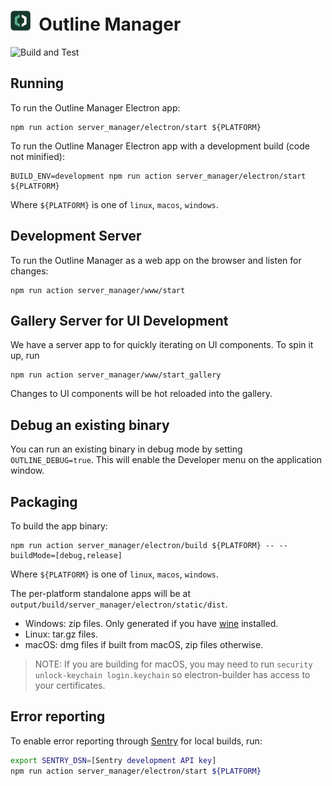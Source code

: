 # <img alt="Outline Manager Logo" src="../docs/resources/logo_manager.png" title="Outline Manager" width="32">&nbsp;&nbsp;Outline Manager

![Build and Test](https://github.com/Jigsaw-Code/outline-apps/actions/workflows/build_and_test_debug_manager.yml/badge.svg?branch=master)

## Running

To run the Outline Manager Electron app:

```
npm run action server_manager/electron/start ${PLATFORM}
```

To run the Outline Manager Electron app with a development build (code not minified):

```
BUILD_ENV=development npm run action server_manager/electron/start ${PLATFORM}
```

Where `${PLATFORM}` is one of `linux`, `macos`, `windows`.

## Development Server

To run the Outline Manager as a web app on the browser and listen for changes:

```
npm run action server_manager/www/start
```

## Gallery Server for UI Development

We have a server app to for quickly iterating on UI components. To spin it up, run

```
npm run action server_manager/www/start_gallery
```

Changes to UI components will be hot reloaded into the gallery.

## Debug an existing binary

You can run an existing binary in debug mode by setting `OUTLINE_DEBUG=true`.
This will enable the Developer menu on the application window.

## Packaging

To build the app binary:

```
npm run action server_manager/electron/build ${PLATFORM} -- --buildMode=[debug,release]
```

Where `${PLATFORM}` is one of `linux`, `macos`, `windows`.

The per-platform standalone apps will be at `output/build/server_manager/electron/static/dist`.

- Windows: zip files. Only generated if you have [wine](https://www.winehq.org/download) installed.
- Linux: tar.gz files.
- macOS: dmg files if built from macOS, zip files otherwise.

> NOTE: If you are building for macOS, you may need to run `security unlock-keychain login.keychain` so electron-builder has access to your certificates.

## Error reporting

To enable error reporting through [Sentry](https://sentry.io/) for local builds, run:

```bash
export SENTRY_DSN=[Sentry development API key]
npm run action server_manager/electron/start ${PLATFORM}
```
